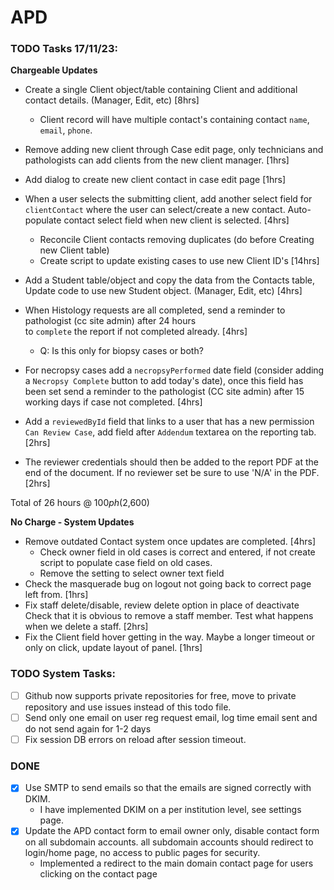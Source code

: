 # APD




### TODO Tasks 17/11/23:

__Chargeable Updates__

- Create a single Client object/table containing Client and additional contact details. (Manager, Edit, etc) [8hrs] 
    - Client record will have multiple contact's containing contact `name`, `email`, `phone`.
- Remove adding new client through Case edit page, only technicians and pathologists can add clients from the new client manager. [1hrs]
- Add dialog to create new client contact in case edit page [1hrs]
- When a user selects the submitting client, add another select field for `clientContact` where the user can select/create a new contact.
Auto-populate contact select field when new client is selected. [4hrs]
    - Reconcile Client contacts removing duplicates (do before Creating new Client table)
    - Create script to update existing cases to use new Client ID's 
[14hrs]

- Add a Student table/object and copy the data from the Contacts table, Update code to use new Student object. (Manager, Edit, etc) [4hrs]  

- When Histology requests are all completed, send a reminder to pathologist (cc site admin) after 24 hours  
to `complete` the report if not completed already. [4hrs]
    - Q: Is this only for biopsy cases or both?

- For necropsy cases add a `necropsyPerformed` date field (consider adding a `Necropsy Complete` button to add today's date), 
once this field has been set send a reminder to the pathologist (CC site admin) after 15 working days if case not completed. [4hrs] 

- Add a `reviewedById` field that links to a user that has a new permission `Can Review Case`, 
add field after `Addendum` textarea on the reporting tab. [2hrs]
- The reviewer credentials should then be added to the report PDF at the end of the document. 
If no reviewer set be sure to use 'N/A' in the PDF. [2hrs]

Total of 26 hours @ $100ph ($2,600)


__No Charge - System Updates__

- Remove outdated Contact system once updates are completed. [4hrs]
  - Check owner field in old cases is correct and entered, if not create script to populate case field on old cases.
  - Remove the setting to select owner text field
- Check the masquerade bug on logout not going back to correct page left from. [1hrs]
- Fix staff delete/disable, review delete option in place of deactivate Check that it is obvious to remove a staff member.
  Test what happens when we delete a staff. [2hrs]
- Fix the Client field hover getting in the way. Maybe a longer timeout or only on click, update layout of panel. [1hrs]










### TODO System Tasks:

- [ ] Github now supports private repositories for free, move to private repository and use issues instead of this
todo file.
- [ ] Send only one email on user reg request email, log time email sent and do not send again for 1-2 days
- [ ] Fix session DB errors on reload after session timeout.

### DONE
- [x] Use SMTP to send emails so that the emails are signed correctly with DKIM. 
    - I have implemented DKIM on a per institution level, see settings page.
- [x] Update the APD contact form to email owner only, disable contact form on all subdomain accounts.
  all subdomain accounts should redirect to login/home page, no access to public pages for security.
    - Implemented a redirect to the main domain contact page for users clicking on the contact page 



